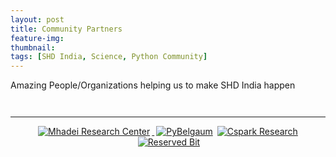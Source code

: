 ```yaml
---
layout: post
title: Community Partners
feature-img:
thumbnail:
tags: [SHD India, Science, Python Community]
---
```

<p>Amazing People/Organizations helping us to make SHD India happen</p>
<p align="left"> 
     <a href="https://www.python.org/psf/" target="_blank" ><img src="{{site.baseurl}}/assets/img/psflogo.png" alt=""></a> </p>
<p align="right"> 
     <a href="http://icfoss.in/" target="_blank" ><img src="{{site.baseurl}}/assets/img/icfosslogo.jpeg" alt=""></a>
</p>
<p> <hr> </p>
<p align="center"> 
     <a href=""><img src="{{site.baseurl}}/assets/img/mhadei.jpg" alt="Mhadei Research Center" style="left; margin-right: 3px;"/> </a>
     <a href=""><img src="{{site.baseurl}}/assets/img/py-belgaum.png" alt="PyBelgaum" style="right; margin-left: 3px;"/></a>
    <a href=""><img src="{{site.baseurl}}/assets/img/cspark.jpg" alt="Cspark Research" style="right; margin-left: 3px;"/></a>
    <a href=""><img src="{{site.baseurl}}/assets/img/reservedbit.png" alt="Reserved Bit" style="right; margin-left: 3px;"/></a>
</P>
